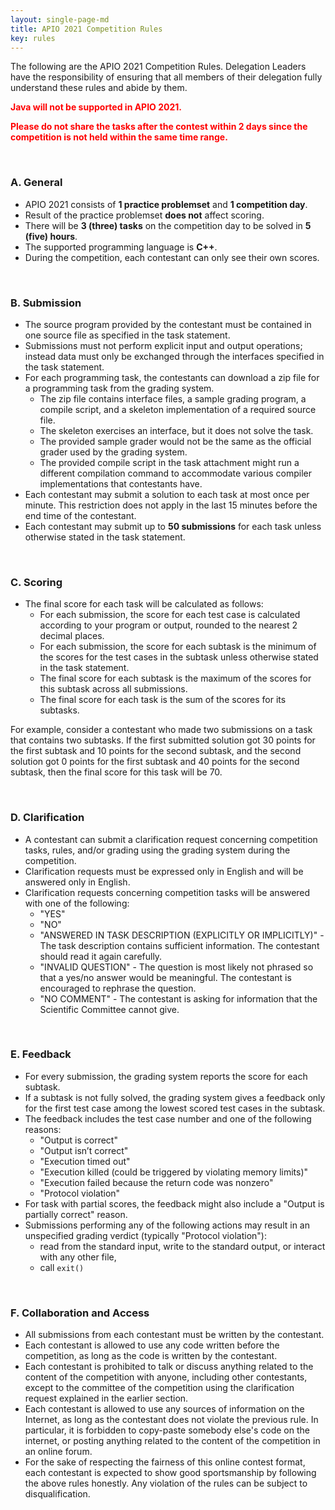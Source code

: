 ```yaml
---
layout: single-page-md
title: APIO 2021 Competition Rules
key: rules
---
```


The following are the APIO 2021 Competition Rules. Delegation Leaders have the responsibility of ensuring that all members of their delegation fully understand these rules and abide by them.

<span style="color:red">**Java will not be supported in APIO 2021.**</span>

<span style="color:red">**Please do not share the tasks after the contest within 2 days since the competition is not held within the same time range.**</span>

<br>

### A. General

* APIO 2021 consists of **1 practice problemset** and **1 competition day**.
* Result of the practice problemset **does not** affect scoring.
* There will be **3 (three) tasks** on the competition day to be solved in **5 (five) hours**.
* The supported programming language is **C++**.
* During the competition, each contestant can only see their own scores.

<br>

### B. Submission

* The source program provided by the contestant must be contained in one source file as specified in the task statement.
* Submissions must not perform explicit input and output operations; instead data must only be exchanged through the interfaces specified in the task statement.
* For each programming task, the contestants can download a zip file for a programming task from the grading system.
  * The zip file contains interface files, a sample grading program, a compile script, and a skeleton implementation of a required source file.
  * The skeleton exercises an interface, but it does not solve the task.
  * The provided sample grader would not be the same as the official grader used by the grading system.
  * The provided compile script in the task attachment might run a different compilation command to accommodate various compiler implementations that contestants have.
* Each contestant may submit a solution to each task at most once per minute. This restriction does not apply in the last 15 minutes before the end time of the contestant.
* Each contestant may submit up to **50 submissions** for each task unless otherwise stated in the task statement.

<br>

### C. Scoring

* The final score for each task will be calculated as follows:
  * For each submission, the score for each test case is calculated according to your program or output, rounded to the nearest 2 decimal places.
  * For each submission, the score for each subtask is the minimum of the scores for the test cases in the subtask unless otherwise stated in the task statement.
  * The final score for each subtask is the maximum of the scores for this subtask across all submissions.
  * The final score for each task is the sum of the scores for its subtasks.

For example, consider a contestant who made two submissions on a task that contains two subtasks. If the first submitted solution got 30 points for the first subtask and 10 points for the second subtask, and the second solution got 0 points for the first subtask and 40 points for the second subtask, then the final score for this task will be 70.

<br>

### D. Clarification

* A contestant can submit a clarification request concerning competition tasks, rules, and/or grading using the grading system during the competition.
* Clarification requests must be expressed only in English and will be answered only in English.
* Clarification requests concerning competition tasks will be answered with one of the following:
   * "YES"
   * "NO"
   * "ANSWERED IN TASK DESCRIPTION (EXPLICITLY OR IMPLICITLY)" - The task description contains sufficient information. The contestant should read it again carefully.
   * "INVALID QUESTION" - The question is most likely not phrased so that a yes/no answer would be meaningful. The contestant is encouraged to rephrase the question.
   * "NO COMMENT" - The contestant is asking for information that the Scientific Committee cannot give.

<br>

### E. Feedback

* For every submission, the grading system reports the score for each subtask.
* If a subtask is not fully solved, the grading system gives a feedback only for the first test case among the lowest scored test cases in the subtask.
* The feedback includes the test case number and one of the following reasons:
  * "Output is correct"
  * "Output isn’t correct"
  * "Execution timed out"
  * "Execution killed (could be triggered by violating memory limits)"
  * "Execution failed because the return code was nonzero"
  * "Protocol violation"
* For task with partial scores, the feedback might also include a "Output is partially correct" reason.
* Submissions performing any of the following actions may result in an unspecified
grading verdict (typically "Protocol violation"):
  * read from the standard input, write to the standard output, or interact with any other file,
  * call `exit()`

<br>

### F. Collaboration and Access

* All submissions from each contestant must be written by the contestant.
* Each contestant is allowed to use any code written before the competition, as long as the code is written by the contestant.
* Each contestant is prohibited to talk or discuss anything related to the content of the competition with anyone, including other contestants, except to the committee of the competition using the clarification request explained in the earlier section.
* Each contestant is allowed to use any sources of information on the Internet, as long as the contestant does not violate the previous rule. In particular, it is forbidden to copy-paste somebody else's code on the internet, or posting anything related to the content of the competition in an online forum.
* For the sake of respecting the fairness of this online contest format, each contestant is expected to show good sportsmanship by following the above rules honestly. Any violation of the rules can be subject to disqualification.

